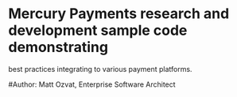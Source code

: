         
# Mercury Payments research and development sample code demonstrating
best practices integrating to various payment platforms.

#Author: Matt Ozvat, Enterprise Software Architect





